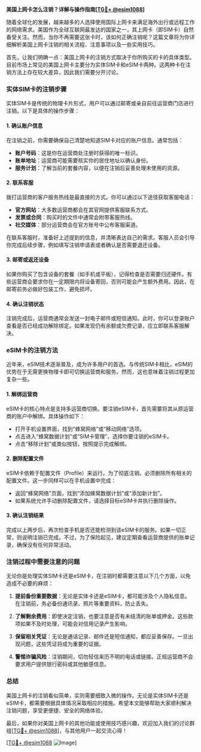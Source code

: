**美国上网卡怎么注销？详解与操作指南[[TG💪+ @esim1088](https://t.me/s/esim1088)]**

随着全球化的发展，越来越多的人选择使用国际上网卡来满足海外出行或远程工作的网络需求。美国作为全球互联网最发达的国家之一，其上网卡（即SIM卡）自然备受关注。然而，当你不再需要这张卡时，该如何正确注销呢？这篇文章将为你详细解析美国上网卡注销的相关流程、注意事项以及一些实用技巧。

首先，让我们明确一点：美国上网卡的注销方式取决于你所购买的卡的具体类型。目前市场上常见的美国上网卡主要分为实体SIM卡和eSIM卡两种。这两种卡在注销方法上存在较大差异，因此我们需要分开讨论。

### 实体SIM卡的注销步骤

实体SIM卡是传统的物理卡片形式，用户可以通过邮寄或亲自前往运营商门店进行注销。以下是具体的操作步骤：

#### 1. 确认账户信息
在注销之前，你需要确保自己清楚地知道SIM卡对应的账户信息。通常包括：
- **账户号码**：这是你在运营商处注册时获得的唯一标识。
- **账单地址**：运营商可能需要核实你的居住地址以确认身份。
- **服务计划**：了解当前的套餐内容，以便在注销后妥善处理未使用的资源。

#### 2. 联系客服
拨打运营商的客户服务热线是最直接的方式。你可以通过以下途径获取客服电话：
- **官方网站**：大多数运营商都会在其官网提供客服联系方式。
- **发票或合同**：购买时的文件中通常会附带客服热线。
- **社交媒体**：部分运营商会在官方账号中公布客服渠道。

在联系客服时，准备好上述提到的信息，并清晰表达自己的需求。客服人员会引导你完成后续步骤，例如填写注销申请表或者确认是否需要退还设备。

#### 3. 邮寄或返还设备
如果你购买了包含设备的套餐（如手机或平板），记得检查是否需要归还硬件。有些运营商会要求你在一定期限内将设备寄回，否则可能会产生额外费用。因此，在邮寄前务必做好包装工作，避免损坏。

#### 4. 确认注销状态
注销完成后，运营商通常会发送一封电子邮件或短信通知。此时，你可以登录账户查看是否已经成功解除绑定。如果发现仍有余额或欠费记录，应立即联系客服解决。

### eSIM卡的注销方法

近年来，eSIM技术逐渐普及，成为许多用户的首选。与传统SIM卡相比，eSIM的优势在于无需更换物理卡即可切换运营商和服务。然而，这也意味着注销过程更加复杂一些。

#### 1. 解绑运营商
eSIM卡的核心特点是支持多运营商切换。要注销eSIM卡，首先需要将其从原运营商的账户中解绑。具体操作如下：
- 打开手机设置界面，找到“蜂窝网络”或“移动网络”选项。
- 点击进入“蜂窝数据计划”或“SIM卡管理”，选择你要注销的eSIM卡。
- 点击“移除计划”或类似按钮，按照提示完成解绑。

#### 2. 删除配置文件
eSIM卡依赖于配置文件（Profile）来运行。为了彻底注销，必须删除所有相关的配置文件。这一步同样可以在手机设置中完成：
- 返回“蜂窝网络”页面，找到“添加蜂窝数据计划”或“添加新计划”。
- 如果系统允许手动删除配置文件，请选择目标eSIM卡并执行删除操作。

#### 3. 确认注销结果
完成以上两步后，再次检查手机是否还能检测到该eSIM卡的服务。如果一切正常，则说明注销已完成。不过，为了保险起见，建议定期查看运营商提供的账单记录，确保没有任何异常活动。

### 注销过程中需要注意的问题

无论你是处理实体SIM卡还是eSIM卡，在注销时都需要注意以下几个方面，以免造成不必要的麻烦：

1. **提前备份重要数据**：无论是实体卡还是eSIM卡，都可能涉及个人隐私信息。在注销前，务必备份通讯录、照片等重要资料，防止丢失。
   
2. **了解剩余费用**：即使决定注销，也要注意是否有未结清的账单或押金。这些款项如果不及时处理，可能会对信用记录产生影响。

3. **保留相关凭证**：无论是通话记录、邮件还是短信通知，都应妥善保存。一旦出现问题，这些凭证将成为重要的证据。

4. **警惕诈骗风险**：注销期间，切勿轻信来历不明的电话或链接。正规运营商不会要求用户提供银行密码或其他敏感信息。

### 总结

美国上网卡的注销看似简单，实则需要细致入微的操作。无论是实体SIM卡还是eSIM卡，都需要根据具体情况采取相应的措施。希望本文能够帮助大家顺利解决注销问题，享受更便捷、安全的网络体验。

最后，如果你对美国上网卡的其他功能或使用技巧感兴趣，欢迎加入我们的讨论群组[[TG💪+ @esim1088](https://t.me/s/esim1088)]，与其他用户一起交流心得！  

[[TG💪+ @esim1088](https://t.me/s/esim1088) ![Image](https://i.postimg.cc/4NQfJmqS/Snipaste-2025-05-13-00-14-12.png)]